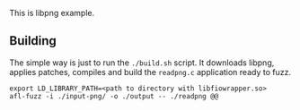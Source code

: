 This is libpng example.

## Building
The simple way is just to run the ```./build.sh``` script. It downloads libpng, applies patches, compiles and build the ```readpng.c``` application ready to fuzz.

```
export LD_LIBRARY_PATH=<path to directory with libfiowrapper.so>
afl-fuzz -i ./input-png/ -o ./output -- ./readpng @@
```
